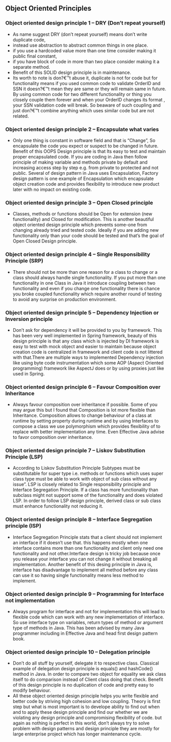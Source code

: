 ## Object Oriented Principles 
### Object oriented design principle 1 – DRY (Don’t repeat yourself)
- As name suggest DRY (don’t repeat yourself) means don’t write duplicate code, 
- instead use abstraction to abstract common things in one place. 
- if you use a hardcoded value more than one time consider making it public final constant, 
- if you have block of code in more than two place consider making it a separate method. 
- Benefit of this SOLID design principle is in maintenance. 
- Its worth to note is don?€™t abuse it, duplicate is not for code but for functionality means if you used common code to validate OrderID and SSN it doesn?€™t mean they are same or they will remain same in future. By using common code for two different functionality or thing you closely couple them forever and when your OrderID changes its format , your SSN validation code will break. So beaware of such coupling and just don?€™t combine anything which uses similar code but are not related.
### Object oriented design principle 2 – Encapsulate what varies 
- Only one thing is constant in software field and that is “Change”, So encapsulate the code you expect or suspect to be changed in future. Benefit of this OOPS Design principle is that Its easy to test and maintain proper encapsulated code. If you are coding in Java then follow principle of making variable and methods private by default and increasing access step by step e.g. from private to protected and not public. Several of design pattern in Java uses Encapsulation, Factory design pattern is one example of Encapsulation which encapsulate object creation code and provides flexibility to introduce new product later with no impact on existing code.
### Object oriented design principle 3 – Open Closed principle 
- Classes, methods or functions should be Open for extension (new functionality) and Closed for modification. This is another beautiful object oriented design principle which prevents some-one from changing already tried and tested code. Ideally if you are adding new functionality only than your code should be tested and that’s the goal of Open Closed Design principle.
### Object oriented design principle 4 – Single Responsibility Principle (SRP) 
- There should not be more than one reason for a class to change or a class should always handle single functionality. If you put more than one functionality in one Class in Java it introduce coupling between two functionality and even if you change one functionality there is chance you broke coupled functionality which require another round of testing to avoid any surprise on production environment.
### Object oriented design principle 5 – Dependency Injection or Inversion principle
- Don’t ask for dependency it will be provided to you by framework. This has been very well implemented in Spring framework, beauty of this design principle is that any class which is injected by DI framework is easy to test with mock object and easier to maintain because object creation code is centralized in framework and client code is not littered with that.There are multiple ways to implemented Dependency injection like using byte code instrumentation which some AOP (Aspect Oriented programming) framework like AspectJ does or by using proxies just like used in Spring.
### Object oriented design principle 6 – Favour Composition over Inheritance
- Always favour composition over inheritance if possible. Some of you may argue this but I found that Composition is lot more flexible than Inheritance. Composition allows to change behaviour of a class at runtime by setting property during runtime and by using Interfaces to compose a class we use polymorphism which provides flexibility of to replace with better implementation any time. Even Effective Java advise to favor composition over inheritance.
### Object oriented design principle 7 – Liskov Substitution Principle (LSP) 
- According to Liskov Substitution Principle Subtypes must be substitutable for super type i.e. methods or functions which uses super class type must be able to work with object of sub class without any issue”. LSP is closely related to Single responsibility principle and Interface Segregation Principle. If a class has more functionality than subclass might not support some of the functionality and does violated LSP. In order to follow LSP design principle, derived class or sub class must enhance functionality not reducing it.
### Object oriented design principle 8 – Interface Segregation principle (ISP) 
- Interface Segregation Principle stats that a client should not implement an interface if it doesn’t use that. this happens mostly when one interface contains more than one functionality and client only need one functionality and not other.Interface design is tricky job because once you release your interface you can not change it without breaking all implementation. Another benefit of this desing principle in Java is, interface has disadvantage to implement all method before any class can use it so having single functionality means less method to implement.
### Object oriented design principle 9 – Programming for Interface not implementation 
- Always program for interface and not for implementation this will lead to flexible code which can work with any new implementation of interface. So use interface type on variables, return types of method or argument type of methods in Java. This has been advised by many Java programmer including in Effective Java and head first design pattern book.
### Object oriented design principle 10 – Delegation principle 
- Don’t do all stuff by yourself, delegate it to respective class. Classical example of delegation design principle is equals() and hashCode() method in Java. In order to compare two object for equality we ask class itself to do comparison instead of Client class doing that check. Benefit of this design principle is no duplication of code and pretty easy to modify behaviour.
- All these object oriented design principle helps you write flexible and better code by striving high cohesion and low coupling. Theory is first step but what is most important is to develope ability to find out when and to apply these design principle and find our whether we are violating any design principle and compromising flexibility of code. but again as nothing is perfect in this world, don’t always try to solve problem with design patterns and design principle they are mostly for large enterprise project which has longer maintenance cycle.
